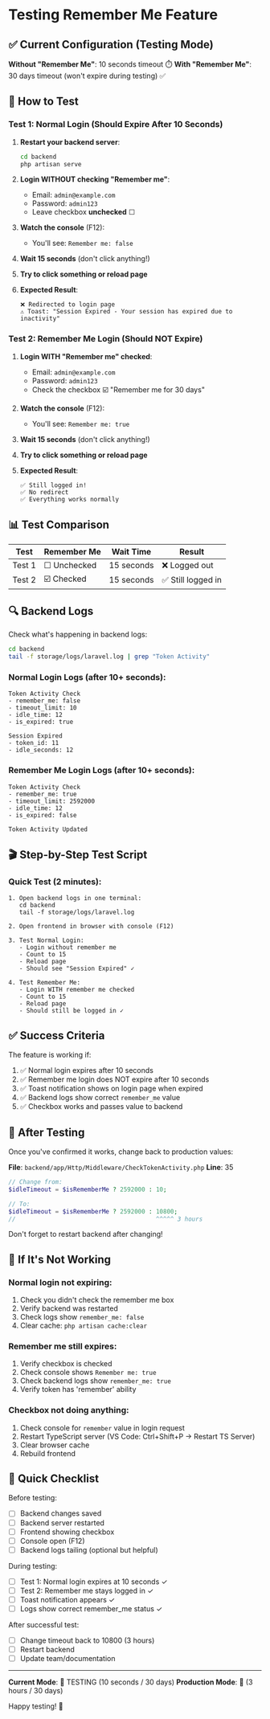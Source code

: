 # Testing Remember Me Feature

## ✅ Current Configuration (Testing Mode)

**Without "Remember Me"**: 10 seconds timeout ⏱️
**With "Remember Me"**: 30 days timeout (won't expire during testing) ✅

## 🧪 How to Test

### Test 1: Normal Login (Should Expire After 10 Seconds)

1. **Restart your backend server**:
   ```bash
   cd backend
   php artisan serve
   ```

2. **Login WITHOUT checking "Remember me"**:
   - Email: `admin@example.com`
   - Password: `admin123`
   - Leave checkbox **unchecked** ☐

3. **Watch the console** (F12):
   - You'll see: `Remember me: false`

4. **Wait 15 seconds** (don't click anything!)

5. **Try to click something or reload page**

6. **Expected Result**:
   ```
   ❌ Redirected to login page
   ⚠️ Toast: "Session Expired - Your session has expired due to inactivity"
   ```

### Test 2: Remember Me Login (Should NOT Expire)

1. **Login WITH "Remember me" checked**:
   - Email: `admin@example.com`
   - Password: `admin123`
   - Check the checkbox ☑️ "Remember me for 30 days"

2. **Watch the console** (F12):
   - You'll see: `Remember me: true`

3. **Wait 15 seconds** (don't click anything!)

4. **Try to click something or reload page**

5. **Expected Result**:
   ```
   ✅ Still logged in!
   ✅ No redirect
   ✅ Everything works normally
   ```

## 📊 Test Comparison

| Test | Remember Me | Wait Time | Result |
|------|-------------|-----------|--------|
| Test 1 | ☐ Unchecked | 15 seconds | ❌ Logged out |
| Test 2 | ☑️ Checked | 15 seconds | ✅ Still logged in |

## 🔍 Backend Logs

Check what's happening in backend logs:

```bash
cd backend
tail -f storage/logs/laravel.log | grep "Token Activity"
```

### Normal Login Logs (after 10+ seconds):
```
Token Activity Check
- remember_me: false
- timeout_limit: 10
- idle_time: 12
- is_expired: true

Session Expired
- token_id: 11
- idle_seconds: 12
```

### Remember Me Login Logs (after 10+ seconds):
```
Token Activity Check
- remember_me: true
- timeout_limit: 2592000
- idle_time: 12
- is_expired: false

Token Activity Updated
```

## 🎬 Step-by-Step Test Script

### Quick Test (2 minutes):

```
1. Open backend logs in one terminal:
   cd backend
   tail -f storage/logs/laravel.log

2. Open frontend in browser with console (F12)

3. Test Normal Login:
   - Login without remember me
   - Count to 15
   - Reload page
   - Should see "Session Expired" ✓

4. Test Remember Me:
   - Login WITH remember me checked
   - Count to 15
   - Reload page
   - Should still be logged in ✓
```

## ✅ Success Criteria

The feature is working if:

1. ✅ Normal login expires after 10 seconds
2. ✅ Remember me login does NOT expire after 10 seconds
3. ✅ Toast notification shows on login page when expired
4. ✅ Backend logs show correct `remember_me` value
5. ✅ Checkbox works and passes value to backend

## 🎯 After Testing

Once you've confirmed it works, change back to production values:

**File**: `backend/app/Http/Middleware/CheckTokenActivity.php`
**Line**: 35

```php
// Change from:
$idleTimeout = $isRememberMe ? 2592000 : 10;

// To:
$idleTimeout = $isRememberMe ? 2592000 : 10800;
//                                       ^^^^^ 3 hours
```

Don't forget to restart backend after changing!

## 🐛 If It's Not Working

### Normal login not expiring:
1. Check you didn't check the remember me box
2. Verify backend was restarted
3. Check logs show `remember_me: false`
4. Clear cache: `php artisan cache:clear`

### Remember me still expires:
1. Verify checkbox is checked
2. Check console shows `Remember me: true`
3. Check backend logs show `remember_me: true`
4. Verify token has 'remember' ability

### Checkbox not doing anything:
1. Check console for `remember` value in login request
2. Restart TypeScript server (VS Code: Ctrl+Shift+P → Restart TS Server)
3. Clear browser cache
4. Rebuild frontend

## 📝 Quick Checklist

Before testing:
- [ ] Backend changes saved
- [ ] Backend server restarted
- [ ] Frontend showing checkbox
- [ ] Console open (F12)
- [ ] Backend logs tailing (optional but helpful)

During testing:
- [ ] Test 1: Normal login expires at 10 seconds ✓
- [ ] Test 2: Remember me stays logged in ✓
- [ ] Toast notification appears ✓
- [ ] Logs show correct remember_me status ✓

After successful test:
- [ ] Change timeout back to 10800 (3 hours)
- [ ] Restart backend
- [ ] Update team/documentation

---

**Current Mode**: 🧪 TESTING (10 seconds / 30 days)
**Production Mode**: 🚀 (3 hours / 30 days)

Happy testing! 🎉


